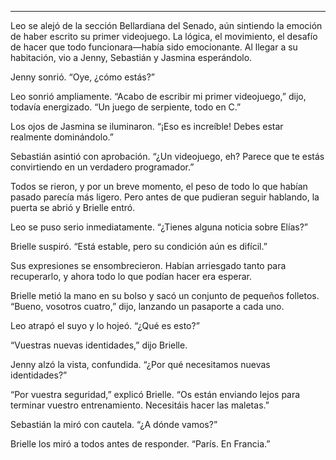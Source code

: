 ---

Leo se alejó de la sección Bellardiana del Senado, aún sintiendo la emoción de haber escrito su primer videojuego. La lógica, el movimiento, el desafío de hacer que todo funcionara—había sido emocionante. Al llegar a su habitación, vio a Jenny, Sebastián y Jasmina esperándolo.

Jenny sonrió. “Oye, ¿cómo estás?”

Leo sonrió ampliamente. “Acabo de escribir mi primer videojuego,” dijo, todavía energizado. “Un juego de serpiente, todo en C.”

Los ojos de Jasmina se iluminaron. “¡Eso es increíble! Debes estar realmente dominándolo.”

Sebastián asintió con aprobación. “¿Un videojuego, eh? Parece que te estás convirtiendo en un verdadero programador.”

Todos se rieron, y por un breve momento, el peso de todo lo que habían pasado parecía más ligero. Pero antes de que pudieran seguir hablando, la puerta se abrió y Brielle entró.

Leo se puso serio inmediatamente. “¿Tienes alguna noticia sobre Elías?”

Brielle suspiró. “Está estable, pero su condición aún es difícil.”

Sus expresiones se ensombrecieron. Habían arriesgado tanto para recuperarlo, y ahora todo lo que podían hacer era esperar.

Brielle metió la mano en su bolso y sacó un conjunto de pequeños folletos. “Bueno, vosotros cuatro,” dijo, lanzando un pasaporte a cada uno.

Leo atrapó el suyo y lo hojeó. “¿Qué es esto?”

“Vuestras nuevas identidades,” dijo Brielle.

Jenny alzó la vista, confundida. “¿Por qué necesitamos nuevas identidades?”

“Por vuestra seguridad,” explicó Brielle. “Os están enviando lejos para terminar vuestro entrenamiento. Necesitáis hacer las maletas.”

Sebastián la miró con cautela. “¿A dónde vamos?”

Brielle los miró a todos antes de responder. “París. En Francia.”
